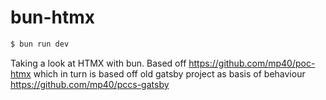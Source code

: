 # bun-htmx

```bash
$ bun run dev
```

Taking a look at HTMX with bun.
Based off https://github.com/mp40/poc-htmx which in turn is based off old gatsby project as basis of behaviour
https://github.com/mp40/pccs-gatsby